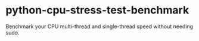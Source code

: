 # python-cpu-stress-test-benchmark
Benchmark your CPU multi-thread and single-thread speed without needing sudo.
